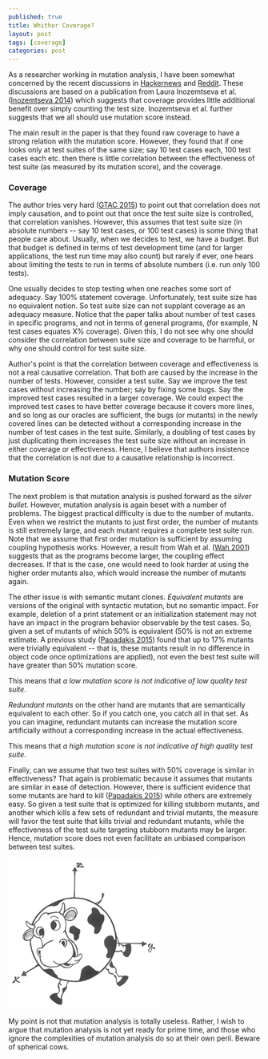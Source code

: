 ```yaml
---
published: true
title: Whither Coverage?
layout: post
tags: [coverage]
categories: post
---
```


As a researcher working in mutation analysis, I have been somewhat
concerned by the recent discussions in
[Hackernews](https://news.ycombinator.com/item?id=10644987) and
[Reddit](https://www.reddit.com/r/programming/comments/3uvcf2/coverage_is_not_strongly_correlated_with_test/).
These discussions are based on a publication from
Laura Inozemtseva et al. ([Inozemtseva 2014](/references#inozemtseva2014coverage))
which suggests that coverage provides little additional benefit over simply counting
the test size. Inozemtseva et al. further suggests that we all should
use mutation score instead.

The main result in the paper is that they found raw coverage to have a strong
relation with the mutation score. However, they found that if one looks only at
test suites of the same size; say 10 test cases each, 100 test cases
each etc. then there is little correlation between the effectiveness of
test suite (as measured by its mutation score), and the coverage.

### Coverage

The author tries very hard ([GTAC 2015](https://www.youtube.com/watch?v=sAfROROGujU)) to point out
that correlation does not imply causation, and to point out that once
the test suite size is controlled, that correlation vanishes. However,
this assumes that test suite size (in absolute numbers -- say 10 test cases, or
100 test cases) is some thing that people care about. Usually, when we
decides to test, we have a budget. But that budget is defined in terms
of test development time (and for larger applications, the test run time may
also count) but rarely if ever, one hears about limiting the tests to
run in terms of absolute numbers (i.e. run only 100 tests).

One usually decides to stop testing when one reaches some sort of
adequacy. Say 100% statement coverage. Unfortunately, test suite size
has no equivalent notion. So test suite size can not supplant coverage
as an adequacy measure. Notice that the paper talks about number of
test cases in specific programs, and not in terms of general programs,
(for example, N test cases equates X% coverage). Given this, I do not
see why one should consider the correlation between suite size and
coverage to be harmful, or why one should control for test suite size.

Author's point is that the correlation between coverage and effectiveness
is not a real causative correlation. That both are caused by the increase
in the number of tests. However, consider a test suite. Say we improve
the test cases without increasing the number; say by fixing some bugs.
Say the improved test cases resulted in a larger coverage.
We could expect the improved test cases to have better coverage because
it covers more lines, and so long as our oracles are sufficient, the
bugs (or mutants) in the newly covered lines can be detected without
a corresponding increase in the number of test cases in the test suite.
Similarly, a doubling of test cases by just duplicating them increases
the test suite size without an increase in either coverage or
effectiveness. Hence, I believe that authors insistence that the
correlation is not due to a causative relationship is incorrect.

### Mutation Score

The next problem is that mutation analysis is pushed forward as the *silver
bullet*. However, mutation analysis is again beset with a number of problems.
The biggest practical difficulty is due to the number of mutants.
Even when we restrict the mutants to just first order, the number of
mutants is still extremely large, and each mutant requires a complete
test suite run. Note that we assume that first order mutation is
sufficient by assuming coupling hypothesis works. However, a result
from Wah et al. ([Wah 2001](/references#wah2001theoretical)) suggests
that as the programs become larger, the coupling effect decreases. If
that is the case, one would need to look harder at using the higher
order mutants also, which would increase the number of mutants again.

The other issue is with semantic mutant clones. *Equivalent mutants*
are versions of the original with syntactic mutation, but no semantic
impact. For example, deletion of a print statement or an initialization
statement may not have an impact in the program behavior observable by
the test cases. So, given a set of mutants of which 50% is equivalent
(50% is not an extreme estimate. A previous study ([Papadakis 2015](/references#papadakis2015trivial))
found that up to 17% mutants were trivially equivalent -- that is, these
mutants result in no difference in object code once optimizations are applied),
not even the best test suite will have greater than 50% mutation score.

This means that *a low mutation score is not indicative of low quality
test suite*.

*Redundant mutants* on the other hand are mutants that are semantically
equivalent to each other. So if you catch one, you catch all in that
set. As you can imagine, redundant mutants can increase the mutation
score artificially without a corresponding increase in the actual
effectiveness.

This means that *a high mutation score is not indicative of high quality
test suite*.

Finally, can we assume that two test suites with 50% coverage is similar
in effectiveness? That again is problematic because it assumes that mutants
are similar in ease of detection. However, there is sufficient evidence
that some mutants are hard to kill ([Papadakis 2015](/references#papadakis2015trivial))
while others are extremely easy. So given a test suite that is
optimized for killing stubborn mutants, and another which
kills a few sets of redundant and trivial mutants, the measure will
favor the test suite that kills trivial and redundant mutants, while
the effectiveness of the test suite targeting stubborn mutants may be
larger.  Hence, mutation score does not even facilitate
an unbiased comparison between test suites.

![Hierarchical](/resources/posts/spherical-cow.png)

My point is not that mutation analysis is totally useless. Rather, I
wish to argue that mutation analysis is not yet ready for prime time,
and those who ignore the complexities of mutation analysis do so at their
own peril. Beware of spherical cows.

